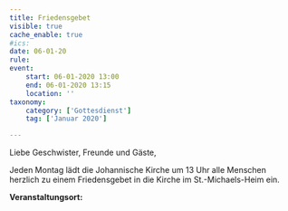 ```yaml
---
title: Friedensgebet
visible: true
cache_enable: true
#ics: 
date: 06-01-20
rule: 
event:
	start: 06-01-2020 13:00
	end: 06-01-2020 13:15
	location: ''
taxonomy:
	category: ['Gottesdienst']
	tag: ['Januar 2020']

---
```

Liebe Geschwister, Freunde und Gäste,

Jeden Montag lädt die Johannische Kirche um 13 Uhr alle Menschen herzlich zu einem Friedensgebet in die Kirche im St.-Michaels-Heim ein.



**Veranstaltungsort:** 

